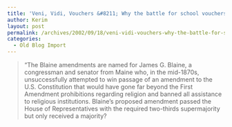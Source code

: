 ```yaml
---
title: 'Veni, Vidi, Vouchers &#8211; Why the battle for school vouchers isn&#8217;t over. By Avi Schick'
author: Kerim
layout: post
permalink: /archives/2002/09/18/veni-vidi-vouchers-why-the-battle-for-school-vouchers-isnt-over-by-avi-schick/
categories:
  - Old Blog Import
---
```


>   &#8220;The Blaine amendments are named for James G. Blaine, a congressman and senator from Maine who, in the mid-1870s, unsuccessfully attempted to win passage of an amendment to the U.S. Constitution that would have gone far beyond the First Amendment prohibitions regarding religion and banned all assistance to religious institutions. Blaine&#8217;s proposed amendment passed the House of Representatives with the required two-thirds supermajority but only received a majority? 
>   

>   
>  